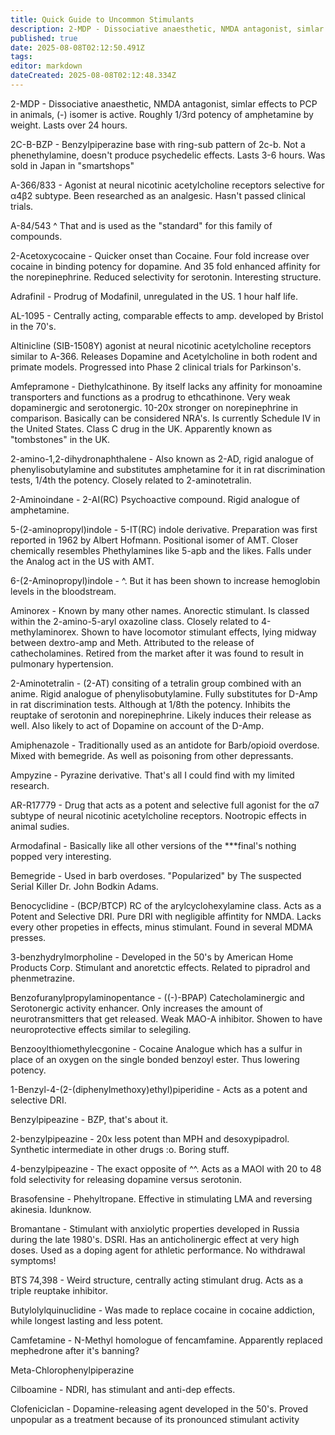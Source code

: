 ```yaml
---
title: Quick Guide to Uncommon Stimulants
description: 2-MDP - Dissociative anaesthetic, NMDA antagonist, simlar effects to PCP in animals, (-) isomer is active. Roughly 1/3rd potency of amphetamine by weight.
published: true
date: 2025-08-08T02:12:50.491Z
tags: 
editor: markdown
dateCreated: 2025-08-08T02:12:48.334Z
---
```


2-MDP - Dissociative anaesthetic, NMDA antagonist, simlar effects to PCP in animals, (-) isomer is active. Roughly 1/3rd potency of amphetamine by weight. Lasts over 24 hours.

2C-B-BZP - Benzylpiperazine base with ring-sub pattern of 2c-b. Not a phenethylamine, doesn't produce psychedelic effects. Lasts 3-6 hours. Was sold in Japan in "smartshops"

A-366/833 - Agonist at neural nicotinic acetylcholine receptors selective for α4β2 subtype. Been researched as an analgesic. Hasn't passed clinical trials.

A-84/543 ^ That and is used as the "standard" for this family of compounds.

2-Acetoxycocaine - Quicker onset than Cocaine. Four fold increase over cocaine in binding potency for dopamine. And 35 fold enhanced affinity for the norepinephrine. Reduced selectivity for serotonin. Interesting structure.

Adrafinil - Prodrug of Modafinil, unregulated in the US. 1 hour half life.

AL-1095 - Centrally acting, comparable effects to amp. developed by Bristol in the 70's.

Altinicline (SIB-1508Y) agonist at neural nicotinic acetylcholine receptors similar to A-366. Releases Dopamine and Acetylcholine in both rodent and primate models. Progressed into Phase 2 clinical trials for Parkinson's.

Amfepramone - Diethylcathinone. By itself lacks any affinity for monoamine transporters and functions as a prodrug to ethcathinone. Very weak dopaminergic and serotonergic. 10-20x stronger on norepinephrine in comparison. Basically can be considered NRA's. Is currently Schedule IV in the United States. Class C drug in the UK. Apparently known as "tombstones" in the UK.

2-amino-1,2-dihydronaphthalene - Also known as 2-AD, rigid analogue of phenylisobutylamine and substitutes amphetamine for it in rat discrimination tests, 1/4th the potency. Closely related to 2-aminotetralin.

2-Aminoindane - 2-AI(RC) Psychoactive compound. Rigid analogue of amphetamine.

5-(2-aminopropyl)indole - 5-IT(RC) indole derivative. Preparation was first reported in 1962 by Albert Hofmann. Positional isomer of AMT. Closer chemically resembles Phethylamines like 5-apb and the likes. Falls under the Analog act in the US with AMT.

6-(2-Aminopropyl)indole - ^. But it has been shown to increase hemoglobin levels in the bloodstream.

Aminorex - Known by many other names. Anorectic stimulant. Is classed within the 2-amino-5-aryl oxazoline class. Closely related to 4-methylaminorex. Shown to have locomotor stimulant effects, lying midway between dextro-amp and Meth. Attributed to the release of cathecholamines. Retired from the market after it was found to result in pulmonary hypertension.

2-Aminotetralin - (2-AT) consiting of a tetralin group combined with an anime. Rigid analogue of phenylisobutylamine. Fully substitutes for D-Amp in rat discrimination tests. Although at 1/8th the potency. Inhibits the reuptake of serotonin and norepinephrine. Likely induces their release as well. Also likely to act of Dopamine on account of the D-Amp.

Amiphenazole - Traditionally used as an antidote for Barb/opioid overdose. Mixed with bemegride. As well as poisoning from other depressants.

Ampyzine - Pyrazine derivative. That's all I could find with my limited research.

AR-R17779 - Drug that acts as a potent and selective full agonist for the α7 subtype of neural nicotinic acetylcholine receptors. Nootropic effects in animal sudies.

Armodafinal - Basically like all other versions of the ***final's nothing popped very interesting.

Bemegride - Used in barb overdoses. "Popularized" by The suspected Serial Killer Dr. John Bodkin Adams.

Benocyclidine - (BCP/BTCP) RC of the arylcyclohexylamine class. Acts as a Potent and Selective DRI. Pure DRI with negligible affintity for NMDA. Lacks every other propeties in effects, minus stimulant. Found in several MDMA presses.

3-benzhydrylmorpholine - Developed in the 50's by American Home Products Corp. Stimulant and anoretctic effects. Related to pipradrol and phenmetrazine.

Benzofuranylpropylaminopentance - ((-)-BPAP) Catecholaminergic and Serotonergic activity enhancer. Only increases the amount of neurotransmitters that get released. Weak MAO-A inhibitor. Showen to have neuroprotective effects similar to selegiling.

Benzooylthiomethylecgonine - Cocaine Analogue which has a sulfur in place of an oxygen on the single bonded benzoyl ester. Thus lowering potency.

1-Benzyl-4-(2-(diphenylmethoxy)ethyl)piperidine - Acts as a potent and selective DRI.

Benzylpipeazine - BZP, that's about it.

2-benzylpipeazine - 20x less potent than MPH and desoxypipadrol. Synthetic intermediate in other drugs :o. Boring stuff.

4-benzylpipeazine - The exact opposite of ^^. Acts as a MAOI with 20 to 48 fold selectivity for releasing dopamine versus serotonin.

Brasofensine - Phehyltropane. Effective in stimulating LMA and reversing akinesia. Idunknow.

Bromantane - Stimulant with anxiolytic properties developed in Russia during the late 1980's. DSRI. Has an anticholinergic effect at very high doses. Used as a doping agent for athletic performance. No withdrawal symptoms!

BTS 74,398 - Weird structure, centrally acting stimulant drug. Acts as a triple reuptake inhibitor.

Butylolylquinuclidine - Was made to replace cocaine in cocaine addiction, while longest lasting and less potent.

Camfetamine - N-Methyl homologue of fencamfamine. Apparently replaced mephedrone after it's banning?

Meta-Chlorophenylpiperazine

Cilboamine - NDRI, has stimulant and anti-dep effects.

Clofeniciclan - Dopamine-releasing agent developed in the 50's. Proved unpopular as a treatment because of its pronounced stimulant activity